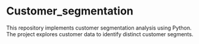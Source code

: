 # Customer_segmentation
This repository implements customer segmentation analysis using Python. The project explores customer data to identify distinct customer segments. 
